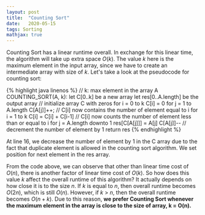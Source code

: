 ```yaml
---
layout: post
title:  "Counting Sort"
date:   2020-05-15
tags: Sorting
mathjax: true
---
```


Counting Sort has a linear runtime overall. In exchange for this linear time, the algorithm will take up extra space $O(k)$. The value $k$ here is the maximum element in the input array, since we have to create an intermediate array with size of $k$. Let's take a look at the pseudocode for counting sort:

{% highlight java linenos %}
// k: max element in the array A
COUNTING_SORT(A, k):
  let C[0..k] be a new array
  let res[0..A.length] be the output array
  // initialize array C with zeros
  for i = 0 to k
    C[i] = 0
  for j = 1 to A.length
    C[A[j]]++;
  // C[i] now contains the number of element equal to i
  for i = 1 to k
    C[i] = C[i] + C[i-1]
  // C[i] now counts the number of element less than or equal to i
  for j = A.length downto 1
    res[C[A[j]]] = A[j]
    C[A[j]]--               // decrement the number of element by 1
return res
{% endhighlight %}

At line 16, we decrease the number of element by 1 in the C array due to the fact that duplicate element is allowed in the counting sort algorithm. We set position for next element in the res array.

From the code above, we can observe that other than linear time cost of $O(n)$, there is another factor of linear time cost of $O(k)$. So how does this value $k$ affect the overall runtime of this algorithm? It actually depends on how close it is to the size $n$. If $k$ is equal to $n$, then overall runtime becomes $O(2n)$, which is still $O(n)$. However, if $k$ > $n$, then the overall runtime becomes $O(n+k)$. Due to this reason, **we prefer Counting Sort whenever the maximum element in the array is close to the size of array, k = O(n).**